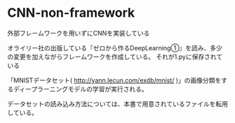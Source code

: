 # CNN-non-framework
外部フレームワークを用いずにCNNを実装している

オライリー社の出版している『ゼロから作るDeepLearning①』を読み、多少の変更を加えながらフレームワークを作成している。
それが1.pyに保存されている

「MNISTデータセット( http://yann.lecun.com/exdb/mnist/ )」の画像分類をするディープラーニングモデルの学習が実行される。

データセットの読み込み方法については、本書で用意されているファイルを転用している。


